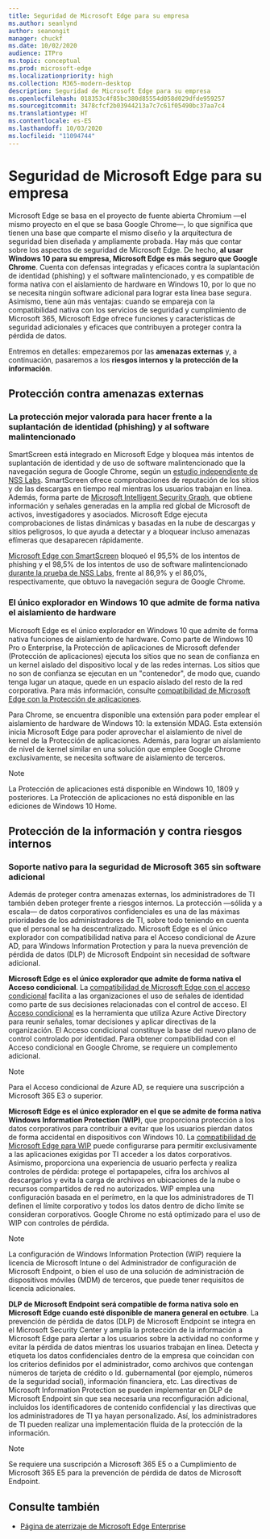 ```yaml
---
title: Seguridad de Microsoft Edge para su empresa
ms.author: seanlynd
author: seanongit
manager: chuckf
ms.date: 10/02/2020
audience: ITPro
ms.topic: conceptual
ms.prod: microsoft-edge
ms.localizationpriority: high
ms.collection: M365-modern-desktop
description: Seguridad de Microsoft Edge para su empresa
ms.openlocfilehash: 018353c4f85bc380d85554d058d029dfde959257
ms.sourcegitcommit: 3478cfcf2b03944213a7c7c61f05490bc37aa7c4
ms.translationtype: HT
ms.contentlocale: es-ES
ms.lasthandoff: 10/03/2020
ms.locfileid: "11094744"
---
```

# Seguridad de Microsoft Edge para su empresa

Microsoft Edge se basa en el proyecto de fuente abierta Chromium —el mismo proyecto en el que se basa Google Chrome—, lo que significa que tienen una base que comparte el mismo diseño y la arquitectura de seguridad bien diseñada y ampliamente probada. Hay más que contar sobre los aspectos de seguridad de Microsoft Edge. De hecho, **al usar Windows 10 para su empresa, Microsoft Edge es más seguro que Google Chrome**. Cuenta con defensas integradas y eficaces contra la suplantación de identidad (phishing) y el software malintencionado, y es compatible de forma nativa con el aislamiento de hardware en Windows 10, por lo que no se necesita ningún software adicional para lograr esta línea base segura. Asimismo, tiene aún más ventajas: cuando se empareja con la compatibilidad nativa con los servicios de seguridad y cumplimiento de Microsoft 365, Microsoft Edge ofrece funciones y características de seguridad adicionales y eficaces que contribuyen a proteger contra la pérdida de datos.

Entremos en detalles: empezaremos por las **amenazas externas** y, a continuación, pasaremos a los **riesgos internos y la protección de la información**.

## Protección contra amenazas externas

### La protección mejor valorada para hacer frente a la suplantación de identidad (phishing) y al software malintencionado

SmartScreen está integrado en Microsoft Edge y bloquea más intentos de suplantación de identidad y de uso de software malintencionado que la navegación segura de Google Chrome, según un [estudio independiente de NSS Labs](https://www.nsslabs.com/tested-technologies/web-browser-security-wbs/). SmartScreen ofrece comprobaciones de reputación de los sitios y de las descargas en tiempo real mientras los usuarios trabajan en línea. Además, forma parte de [Microsoft Intelligent Security Graph](https://www.microsoft.com/microsoft-365/windows/intelligent-security), que obtiene información y señales generadas en la amplia red global de Microsoft de activos, investigadores y asociados. Microsoft Edge ejecuta comprobaciones de listas dinámicas y basadas en la nube de descargas y sitios peligrosos, lo que ayuda a detectar y a bloquear incluso amenazas efímeras que desaparecen rápidamente.  

[Microsoft Edge con SmartScreen](https://docs.microsoft.com//DeployEdge/microsoft-edge-security-smartscreen) bloqueó el 95,5% de los intentos de phishing y el 98,5% de los intentos de uso de software malintencionado [durante la prueba de NSS Labs](https://www.nsslabs.com/tested-technologies/web-browser-security-wbs/), frente al 86,9% y el 86,0%, respectivamente, que obtuvo la navegación segura de Google Chrome.

### El único explorador en Windows 10 que admite de forma nativa el aislamiento de hardware

Microsoft Edge es el único explorador en Windows 10 que admite de forma nativa funciones de aislamiento de hardware. Como parte de Windows 10 Pro o Enterprise, la Protección de aplicaciones de Microsoft defender (Protección de aplicaciones) ejecuta los sitios que no sean de confianza en un kernel aislado del dispositivo local y de las redes internas. Los sitios que no son de confianza se ejecutan en un "contenedor", de modo que, cuando tenga lugar un ataque, quede en un espacio aislado del resto de la red corporativa. Para más información, consulte [compatibilidad de Microsoft Edge con la Protección de aplicaciones](https://docs.microsoft.com/DeployEdge/microsoft-edge-security-windows-defender-application-guard).

Para Chrome, se encuentra disponible una extensión para poder emplear el aislamiento de hardware de Windows 10: la extensión MDAG. Esta extensión inicia Microsoft Edge para poder aprovechar el aislamiento de nivel de kernel de la Protección de aplicaciones. Además, para lograr un aislamiento de nivel de kernel similar en una solución que emplee Google Chrome exclusivamente, se necesita software de aislamiento de terceros.

> [!NOTE]
> La Protección de aplicaciones está disponible en Windows 10, 1809 y posteriores. La Protección de aplicaciones no está disponible en las ediciones de Windows 10 Home.

## Protección de la información y contra riesgos internos

### Soporte nativo para la seguridad de Microsoft 365 sin software adicional

Además de proteger contra amenazas externas, los administradores de TI también deben proteger frente a riesgos internos. La protección —sólida y a escala— de datos corporativos confidenciales es una de las máximas prioridades de los administradores de TI, sobre todo teniendo en cuenta que el personal se ha descentralizado. Microsoft Edge es el único explorador con compatibilidad nativa para el Acceso condicional de Azure AD, para Windows Information Protection y para la nueva prevención de pérdida de datos (DLP) de Microsoft Endpoint sin necesidad de software adicional.

**Microsoft Edge es el único explorador que admite de forma nativa el Acceso condicional**. La [compatibilidad de Microsoft Edge con el acceso condicional](ms-edge-security-conditional-access.md) facilita a las organizaciones el uso de señales de identidad como parte de sus decisiones relacionadas con el control de acceso. El [Acceso condicional](https://docs.microsoft.com/azure/active-directory/conditional-access/overview) es la herramienta que utiliza Azure Active Directory para reunir señales, tomar decisiones y aplicar directivas de la organización. El Acceso condicional constituye la base del nuevo plano de control controlado por identidad. Para obtener compatibilidad con el Acceso condicional en Google Chrome, se requiere un complemento adicional.

> [!NOTE]
> Para el Acceso condicional de Azure AD, se requiere una suscripción a Microsoft 365 E3 o superior.

**Microsoft Edge es el único explorador en el que se admite de forma nativa Windows Information Protection (WIP)**, que proporciona protección a los datos corporativos para contribuir a evitar que los usuarios pierdan datos de forma accidental en dispositivos con Windows 10. La [compatibilidad de Microsoft Edge para WIP](https://docs.microsoft.com/DeployEdge/microsoft-edge-security-windows-information-protection) puede configurarse para permitir exclusivamente a las aplicaciones exigidas por TI acceder a los datos corporativos. Asimismo, proporciona una experiencia de usuario perfecta y realiza controles de pérdida: protege el portapapeles, cifra los archivos al descargarlos y evita la carga de archivos en ubicaciones de la nube o recursos compartidos de red no autorizados. WIP emplea una configuración basada en el perímetro, en la que los administradores de TI definen el límite corporativo y todos los datos dentro de dicho límite se consideran corporativos. Google Chrome no está optimizado para el uso de WIP con controles de pérdida.

> [!NOTE]
> La configuración de Windows Information Protection (WIP) requiere la licencia de Microsoft Intune o del Administrador de configuración de Microsoft Endpoint, o bien el uso de una solución de administración de dispositivos móviles (MDM) de terceros, que puede tener requisitos de licencia adicionales.

**DLP de Microsoft Endpoint será compatible de forma nativa solo en Microsoft Edge cuando esté disponible de manera general en octubre**. La prevención de pérdida de datos (DLP) de Microsoft Endpoint se integra en el Microsoft Security Center y amplía la protección de la información a Microsoft Edge para alertar a los usuarios sobre la actividad no conforme y evitar la pérdida de datos mientras los usuarios trabajan en línea. Detecta y etiqueta los datos confidenciales dentro de la empresa que coincidan con los criterios definidos por el administrador, como archivos que contengan números de tarjeta de crédito o Id. gubernamental (por ejemplo, números de la seguridad social), información financiera, etc. Las directivas de Microsoft Information Protection se pueden implementar en DLP de Microsoft Endpoint sin que sea necesaria una reconfiguración adicional, incluidos los identificadores de contenido confidencial y las directivas que los administradores de TI ya hayan personalizado. Así, los administradores de TI pueden realizar una implementación fluida de la protección de la información.

> [!NOTE]
> Se requiere una suscripción a Microsoft 365 E5 o a Cumplimiento de Microsoft 365 E5 para la prevención de pérdida de datos de Microsoft Endpoint.

## Consulte también

- [Página de aterrizaje de Microsoft Edge Enterprise](https://aka.ms/EdgeEnterprise)
